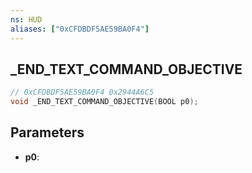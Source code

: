 ```yaml
---
ns: HUD
aliases: ["0xCFDBDF5AE59BA0F4"]
---
```

## _END_TEXT_COMMAND_OBJECTIVE

```c
// 0xCFDBDF5AE59BA0F4 0x2944A6C5
void _END_TEXT_COMMAND_OBJECTIVE(BOOL p0);
```

## Parameters
* **p0**: 

